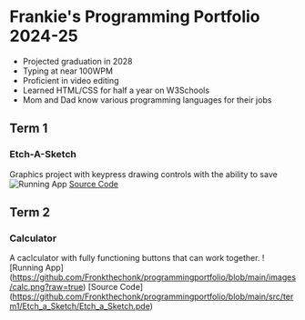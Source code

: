 # Frankie's Programming Portfolio 2024-25
* Projected graduation in 2028
* Typing at near 100WPM
* Proficient in video editing
* Learned HTML/CSS for half a year on W3Schools
* Mom and Dad know various programming languages for their jobs

## Term 1
### Etch-A-Sketch
Graphics project with keypress drawing controls with the ability to save
![Running App]()
[Source Code]()
## Term 2
### Calculator
A caclculator with fully functioning buttons that can work together. 
![Running App] (https://github.com/Fronkthechonk/programmingportfolio/blob/main/images/calc.png?raw=true)
[Source Code] (https://github.com/Fronkthechonk/programmingportfolio/blob/main/src/term1/Etch_a_Sketch/Etch_a_Sketch.pde)
